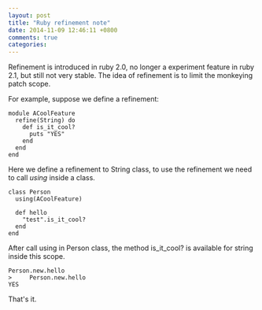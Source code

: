 ```yaml
---
layout: post
title: "Ruby refinement note"
date: 2014-11-09 12:46:11 +0800
comments: true
categories: 
---
```


Refinement is introduced in ruby 2.0, no longer a experiment feature in ruby 2.1, but still not very stable. The idea of refinement is to limit the monkeying patch scope.

For example, suppose we define a refinement:
  
    module ACoolFeature
      refine(String) do
        def is_it_cool?
          puts "YES"
        end
      end
    end

Here we define a refinement to String class, to use the refinement we need to call *using* inside a class.

    class Person
      using(ACoolFeature)
      
      def hello
        "test".is_it_cool?
      end
    end

After call using in Person class, the method is_it_cool? is available for string inside this scope.

    Person.new.hello
    >     Person.new.hello
    YES

That's it.
